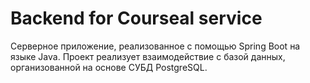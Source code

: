 # Backend for Courseal service

Серверное приложение, реализованное с помощью Spring Boot на языке Java.
Проект реализует взаимодействие с базой данных, организованной на основе СУБД PostgreSQL.
